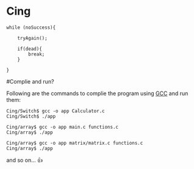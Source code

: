 # Cing

```
while (noSuccess){

	tryAgain();

	if(dead){
		break;
	}

}
```

#Complie and run?

Following are the commands to complie the program using [GCC](https://gcc.gnu.org/) and run them:

```
Cing/Switch$ gcc -o app Calculator.c
Cing/Switch$ ./app
```

```
Cing/array$ gcc -o app main.c functions.c
Cing/array$ ./app
```

```
Cing/array$ gcc -o app matrix/matrix.c functions.c
Cing/array$ ./app
```

and so on... :+1: